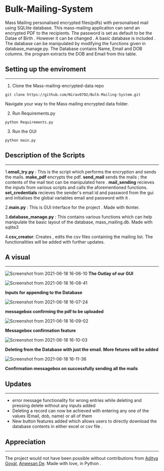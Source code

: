 # Bulk-Mailing-System
Mass Mailing personalised encrypted files(pdfs) with personalised mail using SQLlite database. This mass-mailing application can send an encrypted PDF to the recipients. The password is set as default to be the Datae of Birth . However it can be changed . A basic database is included . The database can be manipulated by modifying the functions given in database_manage.py. The Database contains Name, Email and DOB columns. the program extracts the DOB and Email from this table. 

## Setting up the enviroment
------------------------------------------------------------------------

1. Clone the Mass-mailing-encrypted-data repo

```
git clone https://github.com/Nirav0702/Bulk-Mailing-System.git
```
Navigate your way to the Mass mailing encrypted data folder. 

2. Run Requirements.py

```
python Requirements.py
```

3. Run the GUI 

```
python main.py
```

## Description of the Scripts
-----------------------------------------------------------------------

1.**email_try.py** : This is the script which performs the encryption and sends the mails. **make_pdf** encrypts the pdf. **send_mail** sends the mails ; the contents of the mail text can be manipulated here . **mail_sending** recieves the inputs from various scripts and calls the aforementioned functions. **set_credentials** recieves the sender's email id and password from the gui and initialises the global variables email and password with it .

2.**main.py** : This is GUI interface for the project . Made with tkinter. 

3.**database_manage.py** : This contains various functions which can help manipulate the basic layout of the database, mass_mailing.db. Made with sqlite3

4.**csv_creator**: Creates , edits the csv files containing the mailing list. The functionalities will be added with further updates. 


## A visual 
-------------------------------------------------------------------------


![Screenshot from 2021-06-18 16-06-10](https://user-images.githubusercontent.com/64825911/122551877-31205e80-d053-11eb-8651-06ec8c83d977.png)
                                                         **The Outlay of our GUI**

![Screenshot from 2021-06-18 16-08-41](https://user-images.githubusercontent.com/64825911/122552095-7d6b9e80-d053-11eb-806f-5b9c1a1b1cef.png)

**Inputs for appending to the Database**

![Screenshot from 2021-06-18 16-07-24](https://user-images.githubusercontent.com/64825911/122552043-6cbb2880-d053-11eb-8007-83ace008b4de.png)

**messagebox confirming the pdf to be uploaded**

![Screenshot from 2021-06-18 16-09-02](https://user-images.githubusercontent.com/64825911/122552207-a1c77b00-d053-11eb-8b6a-d0a15726abcc.png)

**Messagebox confirmation feature**

![Screenshot from 2021-06-18 16-10-03](https://user-images.githubusercontent.com/64825911/122552242-ae4bd380-d053-11eb-9197-e5169634cf0d.png)

**Deleting from the Database with just the email. More fetures will be added**

![Screenshot from 2021-06-18 16-11-36](https://user-images.githubusercontent.com/64825911/122552315-c7ed1b00-d053-11eb-9188-454f788bd75e.png)

**Confirmation messagebox on successfully sending all the mails**



## Updates
---------------------------------------------------------------------------
- error message functionality for wrong entries while deleting and pressing delete without any inputs added
- Deleting a record can now be achieved with entering any one of the values (Email, dob, name) or all of them 
- New button features added which allows users to directly download the database contents in either excel or csv file .




## Appreciation
---------------------------------------------------------------------------

The project would not have been possible without contributions from [Aditya Goyal](https://github.com/adigo12), [Anwesan De](https://github.com/19-ade). Made with love,  in Python .
